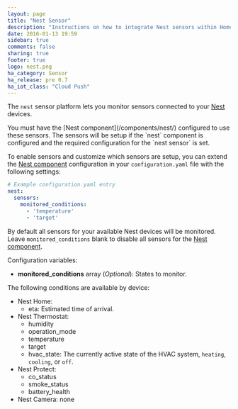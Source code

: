 ```yaml
---
layout: page
title: "Nest Sensor"
description: "Instructions on how to integrate Nest sensors within Home Assistant."
date: 2016-01-13 19:59
sidebar: true
comments: false
sharing: true
footer: true
logo: nest.png
ha_category: Sensor
ha_release: pre 0.7
ha_iot_class: "Cloud Push"
---
```



The `nest` sensor platform lets you monitor sensors connected to your [Nest](https://nest.com) devices.

<p class='note'>
You must have the [Nest component](/components/nest/) configured to use these sensors. The sensors will be setup if the `nest` component is configured and the required configuration for the `nest sensor` is set.
</p>

To enable sensors and customize which sensors are setup, you can extend the [Nest component](/components/nest/) configuration in your `configuration.yaml` file with the following settings:
```yaml
# Example configuration.yaml entry
nest:
  sensors:
    monitored_conditions:
      - 'temperature'
      - 'target'
```

By default all sensors for your available Nest devices will be monitored. Leave `monitored_conditions` blank to disable all sensors for the [Nest component](/components/nest/).

Configuration variables:

- **monitored_conditions** array (*Optional*): States to monitor.

The following conditions are available by device:

- Nest Home:
  - eta: Estimated time of arrival.
- Nest Thermostat:
  - humidity
  - operation\_mode
  - temperature
  - target
  - hvac\_state: The currently active state of the HVAC system, `heating`, `cooling`, or `off`.
- Nest Protect:
  - co\_status
  - smoke\_status
  - battery\_health
- Nest Camera: none

